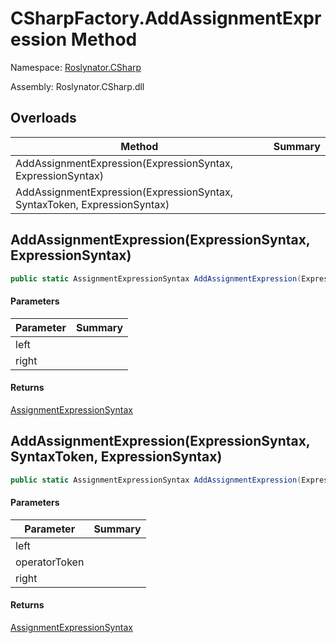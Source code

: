 # CSharpFactory\.AddAssignmentExpression Method

Namespace: [Roslynator.CSharp](../../README.md)

Assembly: Roslynator\.CSharp\.dll

## Overloads

| Method | Summary |
| ------ | ------- |
| AddAssignmentExpression\(ExpressionSyntax, ExpressionSyntax\) | |
| AddAssignmentExpression\(ExpressionSyntax, SyntaxToken, ExpressionSyntax\) | |

## AddAssignmentExpression\(ExpressionSyntax, ExpressionSyntax\)

```csharp
public static AssignmentExpressionSyntax AddAssignmentExpression(ExpressionSyntax left, ExpressionSyntax right)
```

#### Parameters

| Parameter | Summary |
| --------- | ------- |
| left | |
| right | |

#### Returns

[AssignmentExpressionSyntax](https://docs.microsoft.com/en-us/dotnet/api/microsoft.codeanalysis.csharp.syntax.assignmentexpressionsyntax)


## AddAssignmentExpression\(ExpressionSyntax, SyntaxToken, ExpressionSyntax\)

```csharp
public static AssignmentExpressionSyntax AddAssignmentExpression(ExpressionSyntax left, SyntaxToken operatorToken, ExpressionSyntax right)
```

#### Parameters

| Parameter | Summary |
| --------- | ------- |
| left | |
| operatorToken | |
| right | |

#### Returns

[AssignmentExpressionSyntax](https://docs.microsoft.com/en-us/dotnet/api/microsoft.codeanalysis.csharp.syntax.assignmentexpressionsyntax)


